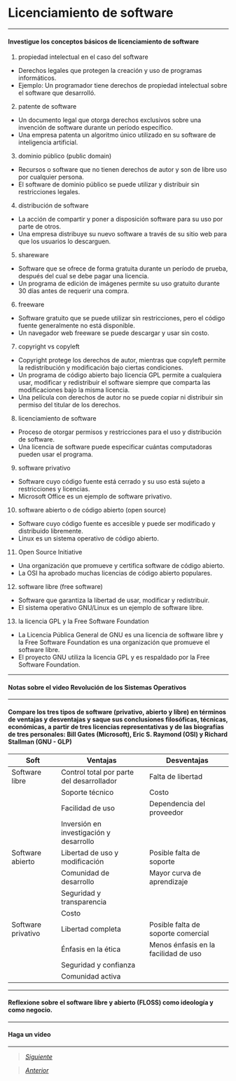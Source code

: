 # Licenciamiento de software

----

#### Investigue los conceptos básicos de licenciamiento de software
                
1. propiedad intelectual en el caso del software
  - Derechos legales que protegen la creación y uso de programas informáticos.
  - Ejemplo: Un programador tiene derechos de propiedad intelectual sobre el software que desarrolló.
2. patente de software
  - Un documento legal que otorga derechos exclusivos sobre una invención de software durante un período específico.
  - Una empresa patenta un algoritmo único utilizado en su software de inteligencia artificial.
3. dominio público (public domain)
  - Recursos o software que no tienen derechos de autor y son de libre uso por cualquier persona.
  - El software de dominio público se puede utilizar y distribuir sin restricciones legales.
4. distribución de software
  - La acción de compartir y poner a disposición software para su uso por parte de otros.
  - Una empresa distribuye su nuevo software a través de su sitio web para que los usuarios lo descarguen.
5. shareware
  - Software que se ofrece de forma gratuita durante un período de prueba, después del cual se debe pagar una licencia.
  - Un programa de edición de imágenes permite su uso gratuito durante 30 días antes de requerir una compra.
6. freeware
  - Software gratuito que se puede utilizar sin restricciones, pero el código fuente generalmente no está disponible.
  - Un navegador web freeware se puede descargar y usar sin costo.
7. copyright vs copyleft
  - Copyright protege los derechos de autor, mientras que copyleft permite la redistribución y modificación bajo ciertas condiciones.
  - Un programa de código abierto bajo licencia GPL permite a cualquiera usar, modificar y redistribuir el software siempre que comparta las modificaciones bajo la misma licencia.
  - Una película con derechos de autor no se puede copiar ni distribuir sin permiso del titular de los derechos.
8. licenciamiento de software
  - Proceso de otorgar permisos y restricciones para el uso y distribución de software.
  - Una licencia de software puede especificar cuántas computadoras pueden usar el programa.
9. software privativo
  - Software cuyo código fuente está cerrado y su uso está sujeto a restricciones y licencias.
  - Microsoft Office es un ejemplo de software privativo.
10. software abierto o de código abierto (open source)
  - Software cuyo código fuente es accesible y puede ser modificado y distribuido libremente.
  - Linux es un sistema operativo de código abierto.
11. Open Source Initiative
  - Una organización que promueve y certifica software de código abierto.
  - La OSI ha aprobado muchas licencias de código abierto populares.
12. software libre (free software)
  - Software que garantiza la libertad de usar, modificar y redistribuir.
  - El sistema operativo GNU/Linux es un ejemplo de software libre.
13. la licencia GPL y la Free Software Foundation
  - La Licencia Pública General de GNU es una licencia de software libre y la Free Software Foundation es una organización que promueve el software libre.
  - El proyecto GNU utiliza la licencia GPL y es respaldado por la Free Software Foundation.

----

#### Notas sobre el video Revolución de los Sistemas Operativos

----

#### Compare los tres tipos de software (privativo, abierto y libre) en términos de ventajas y desventajas y saque sus conclusiones filosóficas, técnicas, económicas, a partir de tres licencias representativas y de las biografías de tres personales: Bill Gates (Microsoft), Eric S. Raymond (OSI) y Richard Stallman (GNU - GLP)

| Soft      | Ventajas | Desventajas |
| --------- | --------- | ----- |
| Software libre | Control total por parte del desarrollador | Falta de libertad |
|  | Soporte técnico | Costo |
|  | Facilidad de uso | Dependencia del proveedor |
|  | Inversión en investigación y desarrollo |  |
| Software abierto | Libertad de uso y modificación | Posible falta de soporte |
|  | Comunidad de desarrollo | Mayor curva de aprendizaje |
|  | Seguridad y transparencia |  |
|  | Costo |  |
| Software privativo | Libertad completa | Posible falta de soporte comercial |   
|  | Énfasis en la ética | Menos énfasis en la facilidad de uso |
|  | Seguridad y confianza |  |
|  | Comunidad activa |  |

----

#### Reflexione sobre el software libre y abierto (FLOSS) como ideología y como negocio.



----

#### Haga un video 

----

> [*Siguiente*](Practica11.md)

> [*Anterior*](Practica9.md)
